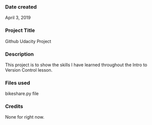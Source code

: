 ### Date created
April 3, 2019

### Project Title
Github Udacity Project

### Description
This project is to show the skills I have learned throughout the Intro to Version Control lesson.

### Files used
bikeshare.py file

### Credits
None for right now.
